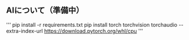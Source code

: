 ## AIについて（準備中）


'''
pip install -r requirements.txt 
pip install torch torchvision torchaudio --extra-index-url https://download.pytorch.org/whl/cpu
'''